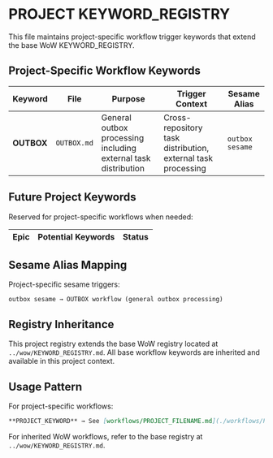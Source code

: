 # PROJECT KEYWORD_REGISTRY

This file maintains project-specific workflow trigger keywords that extend the base WoW KEYWORD_REGISTRY.

## Project-Specific Workflow Keywords

| Keyword | File | Purpose | Trigger Context | Sesame Alias |
|---------|------|---------|-----------------|--------------|
| **OUTBOX** | `OUTBOX.md` | General outbox processing including external task distribution | Cross-repository task distribution, external task processing | `outbox sesame` |

## Future Project Keywords

Reserved for project-specific workflows when needed:

| Epic | Potential Keywords | Status |
|------|-------------------|--------|

## Sesame Alias Mapping

Project-specific sesame triggers:

```
outbox sesame → OUTBOX workflow (general outbox processing)
```

## Registry Inheritance

This project registry extends the base WoW registry located at `../wow/KEYWORD_REGISTRY.md`. All base workflow keywords are inherited and available in this project context.

## Usage Pattern

For project-specific workflows:
```markdown
**PROJECT_KEYWORD** → See [workflows/PROJECT_FILENAME.md](./workflows/PROJECT_FILENAME.md)
```

For inherited WoW workflows, refer to the base registry at `../wow/KEYWORD_REGISTRY.md`.